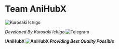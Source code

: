# <b> Team AniHubX </b>


![Kurosaki Ichigo](https://media.giphy.com/media/tDjFumobCMUj6/giphy.gif?cid=ecf05e47sta3cbqw9qxf2gtgsnsiijwoev9h8qiek90g3m3t&rid=giphy.gif&ct=g)

*Developed By Kurosaki Ichigo*
![Telegram]()

!<b>AniHubX<b>
![AniHubX](https://telegra.ph/file/a0d08a12385b09223c239.jpg)
*Providing Best Quality Possible*
